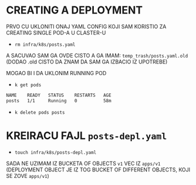 # CREATING A DEPLOYMENT

PRVO CU UKLONITI ONAJ YAML CONFIG KOJI SAM KORISTIO ZA CREATING SINGLE POD-A U CLASTER-U

- `rm infra/k8s/posts.yaml`

A SACUVAO SAM GA OVDE CISTO A GA IMAM: `temp_trash/posts.yaml.old` (DODAO .old CISTO DA ZNAM DA SAM GA IZBACIO IZ UPOTREBE)

MOGAO BI I DA UKLONIM RUNNING POD

- `k get pods`

```zsh
NAME    READY   STATUS    RESTARTS   AGE
posts   1/1     Running   0          58m
```
- `k delete pods posts`

# KREIRACU FAJL `posts-depl.yaml`

- `touch infra/k8s/posts-depl.yaml`

SADA NE UZIMAM IZ BUCKETA OF OBJECTS `v1` VEC IZ `apps/v1` (DEPLOYMENT OBJECT JE IZ TOG BUCKET OF DIFFERENT OBJECTS, KOJI SE ZOVE `apps/v1`)

```yaml

```


